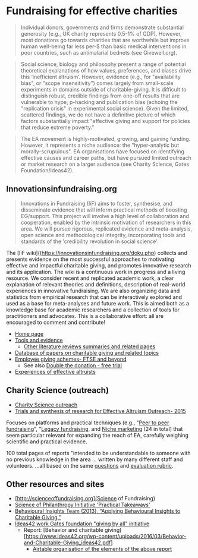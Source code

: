 <!-- TITLE: Fundraising -->
<!-- SUBTITLE: Fundraising for effective charities, encouraging effective charitable giving -->

# Fundraising for effective charities
> Individual donors, governments and firms demonstrate substantial generosity (e.g., UK charity represents 0.5-1% of GDP). However, most donations go towards charities that are worthwhile but improve human well-being far less per-$ than basic medical interventions in poor countries, such as antimalarial bednets (see Givewell.org). 

> Social science, biology and philosophy present a range of potential theoretical explanations of how values, preferences, and biases drive this ‘inefficient altruism’. However, evidence (e.g., for "availability bias", or "scope insensitivity") comes largely from small-scale experiments in domains outside of charitable-giving. It is difficult to distinguish robust, credible findings from one-off results that are vulnerable to hype, p-hacking and publication bias (echoing the "replication crisis" in experimental social science). Given the limited, scattered findings, we do not have a definitive picture of which factors substantially impact "effective giving and support for policies that reduce extreme poverty."

> The EA movement is highly-motivated, growing, and gaining funding. However, it represents a niche audience: the "hyper-analytic but morally-scrupulous". EA organisations have focused on identifying effective causes and career paths, but have pursued limited  outreach or market research on a larger audience (see Charity Science, Gates Foundation/Ideas42).

## Innovationsinfundraising.org

> Innovations in Fundraising (IiF) aims to foster, synthesise, and disseminate evidence that will inform practical methods of boosting EG/support. This project will involve a high level of collaboration and cooperation, enabled by the intrinsic motivation of researchers in this area. We will pursue rigorous, replicated evidence and meta-analysis, open science and methodological integrity, incorporating tools and standards of the 'credibility revolution in social science'.

The [IiF wiki]((https://innovationsinfundraising.org/doku.php) collects and presents evidence on the most successful approaches to motivating effective and impactful charitable giving, and promotes innovative research and its application. The wiki is a continuous work in progress and a living resource. We consider recent and replicated academic work, a clear explanation of relevant theories and definitions, description of real-world experiences in innovative fundraising. We are also organizing data and statistics from empirical research that can be interactively explored and used as a base for meta-analyses and future work. This is aimed both as a knowledge base for academic researchers and a collection of tools for practitioners and advocates. This is a collaborative effort: all are encouraged to comment and contribute!

* [Home page](https://innovationsinfundraising.org/doku.php)
* [Tools and evidence](https://innovationsinfundraising.org/doku.php?id=tools:tools)
	* [Other literature reviews summaries and related pages](https://innovationsinfundraising.org/doku.php?id=tools:tools#other_literature_surveys_and_summaries)
* [Database of papers on charitable giving and related topics](https://innovationsinfundraising.org/doku.php?id=papers:papers)
* [Employee giving schemes- FTSE and beyond](https://innovationsinfundraising.org/doku.php?id=iifwiki:employee_giving_schemes)
	* See also [Double the donation - free trial](https://doublethedonation.com/matching-gift-database/)
* [Experiences of effective altruists](https://innovationsinfundraising.org/doku.php?id=iifwiki:experiences_of_workplace_activists)

## Charity Science (outreach) 
* [Charity Science outreach](http://www.charityscienceoutreach.com/)  
* [Trials and synthesis of research for Effective Altruism Outreach- 2015](http://www.charityscience.com/outreach-research.html)

Focuses on platforms and practical techniques (e.g., "[Peer to peer fundraising]([http://www.charityscience.com/uploads/1/0/7/2/10726656/p2p_pdf.pdf)", "[Legacy fundraising]([[http://www.charityscience.com/uploads/1/0/7/2/10726656/legacy_fundraising_pdf.pdf), and [Niche marketing](http://www.charityscience.com/uploads/1/0/7/2/10726656/niche_marketing_pdf.pdf)
(24 in total) that seem particular relevant for expanding the reach of EA, carefully weighing scientific and practical evidence. 

100 total pages of reports "intended to be understandable to someone with no previous knowledge in the area … written by many different staff and volunteers. …all based on the same [questions](http://www.charityscience.com/operations-details/fundraising-report) and [evaluation rubric](https://docs.google.com/spreadsheets/d/1MBpwl3W3C0592T7HGhDAkphjo0UPMwpgg68dfQ8FzS0/edit#gid=0).
  

## Other resources and sites
* [http://scienceoffundraising.org](Science of Fundraising)
* [Science of Philanthropy Initiative 'Practical Takeaways'](http://spihub.org/resources/practice)
* [Behavioural Insights Team (2013), “Applying Behavioural Insights to Charitable Giving.” ](http://www.behaviouralinsights.co.uk/publications/applying-behavioural-insights-to-charitable-giving/)
* [Ideas42 work  Gates foundation "giving by all" initiative](https://www.ideas42.org/blog/project/future-charitable-giving/)
	* Report: [Behavior and charitable giving)[https://www.ideas42.org/wp-content/uploads/2016/03/Behavior-and-Charitable-Giving_ideas42.pdf]
		* [Airtable organisation of the elements of the above report](https://airtable.com/shrGCwJBNUtNKubhe)
